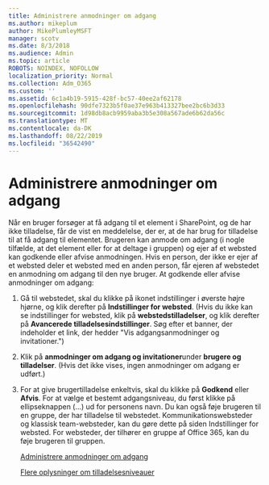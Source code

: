 ```yaml
---
title: Administrere anmodninger om adgang
ms.author: mikeplum
author: MikePlumleyMSFT
manager: scotv
ms.date: 8/3/2018
ms.audience: Admin
ms.topic: article
ROBOTS: NOINDEX, NOFOLLOW
localization_priority: Normal
ms.collection: Adm_O365
ms.custom: ''
ms.assetid: 6c1a4b19-5915-428f-bc57-40ee2af62178
ms.openlocfilehash: 90dfe7323b5f0ae37e963b413327bee2bc6b3d33
ms.sourcegitcommit: 1d98db8acb9959aba3b5e308a567ade6b62da56c
ms.translationtype: MT
ms.contentlocale: da-DK
ms.lasthandoff: 08/22/2019
ms.locfileid: "36542490"
---
```

# <a name="manage-access-requests"></a>Administrere anmodninger om adgang

Når en bruger forsøger at få adgang til et element i SharePoint, og de har ikke tilladelse, får de vist en meddelelse, der er, at de har brug for tilladelse til at få adgang til elementet. Brugeren kan anmode om adgang (i nogle tilfælde, at det element eller for at deltage i gruppen) og ejer af et websted kan godkende eller afvise anmodningen. Hvis en person, der ikke er ejer af et websted deler et websted med en anden person, får ejeren af webstedet en anmodning om adgang til den nye bruger. At godkende eller afvise anmodninger om adgang:
  
1. Gå til webstedet, skal du klikke på ikonet indstillinger i øverste højre hjørne, og klik derefter på **Indstillinger for websted**. (Hvis du ikke kan se indstillinger for websted, klik på **webstedstilladelser**, og klik derefter på **Avancerede tilladelsesindstillinger**. Søg efter et banner, der indeholder et link, der hedder "Vis adgangsanmodninger og invitationer.")
    
2. Klik på **anmodninger om adgang og invitationer**under **brugere og tilladelser**. (Hvis det ikke vises, ingen anmodninger om adgang er udført.)
    
3. For at give brugertilladelse enkeltvis, skal du klikke på **Godkend** eller **Afvis**. For at vælge et bestemt adgangsniveau, du først klikke på ellipseknappen (...) ud for personens navn. Du kan også føje brugeren til en gruppe, der har tilladelse til webstedet. Kommunikationswebsteder og klassisk team-websteder, kan du gøre dette på siden Indstillinger for websted. For websteder, der tilhører en gruppe af Office 365, kan du føje brugeren til gruppen.
    
    [Administrere anmodninger om adgang](https://go.microsoft.com/fwlink/?linkid=2008747)
    
    [Flere oplysninger om tilladelsesniveauer](https://go.microsoft.com/fwlink/?linkid=867071)
    

